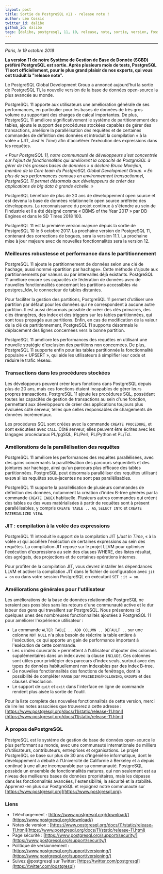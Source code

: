 ```yaml
---
layout: post
title: Sortie de PostgreSQL v11 - release note !
author: Léo Cossic
twitter_id: dalibo
github_id: dalibo
tags: [dalibo, postgresql, 11, 10, release, note, sortie, version, foss, floss, 2018]
---
```


---

*Paris, le 19 octobre 2018*

**La version 11 de notre Système de Gestion de Base de Donnée (SGBD) préféré PostgreSQL est sortie. Après plusieurs mois de tests, PostgreSQL 11 sort officiellement, pour le plus grand plaisir de nos experts, qui vous ont traduit la "release note".**

<!--MORE-->

Le PostgreSQL Global Development Group a annoncé aujourd'hui la sortie de PostgreSQL 11, la nouvelle version de la base de données open-source la plus avancée au monde.

PostgreSQL 11 apporte aux utilisateurs une amélioration générale de ses performances, en particulier pour les bases de données de très gros volume ou supportant des charges de calcul importantes. De plus, PostgreSQL 11 améliore significativement le système de partitionnement des tables, ajoute le support des procédures stockées capables de gérer des transactions, améliore la parallélisation des requêtes et de certaines commandes de définition des données et introduit la compilation « à la volée » (JIT, _Just in Time_) afin d'accélérer l'exécution des expressions dans les requêtes.

*« Pour PostgreSQL 11, notre communauté de développeurs s'est concentrée sur l'ajout de fonctionnalités qui améliorent la capacité de PostgreSQL à gérer de très grosses bases de données » a déclaré Bruce Momjian, membre de la _Core team_ du PostgreSQL Global Development Group. « En plus de ses performances connues en environnement transactionnel, PostgreSQL 11 permet désormais aux développeurs de créer des applications de _big data_ à grande échelle. »*

PostgreSQL bénéficie de plus de 20 ans de développement open source et est devenu la base de données relationnelle open source préférée des développeurs. La reconnaissance du projet continue à s'étendre au sein de l'industrie et il a été désigné comme « DBMS of the Year 2017 » par DB-Engines et dans le SD Times 2018 100.

PostgreSQL 11 est la première version majeure depuis la sortie de PostgreSQL 10 le 5 octobre 2017. La prochaine version de PostgreSQL 11, contenant des corrections de bogues, sera la version 11.1. La prochaine mise à jour majeure avec de nouvelles fonctionnalités sera la version 12.

### Meilleures robustesse et performance dans le partitionnement

PostgreSQL 11 ajoute le partitionnement de données selon une clé de hachage,
aussi nommé «partition par hachage». Cette méthode s'ajoute aux partitionnements par valeurs ou par
intervalles déjà existants. PostgreSQL 11 améliore encore ses capacités de fédération de données
avec de nouvelles fonctionnalités concernant les partitions accessibles via postgres_fdw, le connecteur de tables distantes.

Pour faciliter la gestion des partitions, PostgreSQL 11 permet d'utiliser une partition par défaut pour les données qui ne correspondent à aucune autre partition. Il est aussi désormais possible de créer des clés primaires, des clés étrangères, des index et des triggers sur les tables partitionnées, qui sont tous propagés aux partitions. Enfin, en cas de modification de la valeur de la clé de partitionnement, PostgreSQL 11 supporte désormais le déplacement des lignes concernées vers la bonne partition.

PostgreSQL 11 améliore les performances des requêtes en utilisant une nouvelle stratégie d'exclusion des partitions non concernées. De plus, PostgreSQL 11 supporte enfin pour les tables partitionnée la fonctionnalité populaire « UPSERT », qui aide les utilisateurs à simplifier leur code et réduire le trafic réseau.


### Transactions dans les procédures stockées

Les développeurs peuvent créer leurs fonctions dans PostgreSQL depuis plus de 20 ans, mais ces fonctions étaient incapables de gérer leurs propres transactions. PostgreSQL 11 ajoute les procédures SQL, possédant toutes les capacités de gestion de transactions au sein d'une fonction, permettant aux développeurs de créer des applications toujours plus évoluées côté serveur, telles que celles responsables de chargements de données incrémentaux.

Les procédures SQL sont créées avec la commande `CREATE PROCEDURE`, et sont exécutées avec `CALL`. Côté serveur, elles peuvent être écrites avec les langages procéduraux PL/pgSQL, PL/Perl, PL/Python et PL/Tcl.


### Améliorations de la parallélisation des requêtes

PostgreSQL 11 améliore les performances des requêtes parallélisées, avec des gains concernants la parallélisation des parcours séquentiels et des jointures par hachage, ainsi qu'un parcours plus efficace des tables partitionnées. PostgreSQL peut désormais paralléliser des requêtes utilisant `UNION` si les requêtes sous-jacentes ne sont pas parallélisables.

PostgreSQL 11 supporte la parallélisation de plusieurs commandes de définition des données, notamment la création d'index B-tree générés par la commande `CREATE INDEX` habituelle. Plusieurs autres commandes qui créent des tables ou des vues matérialisées à partir de requêtes sont à présent parallélisables, y compris  `CREATE TABLE .. AS`, `SELECT INTO` et `CREATE MATERIALIZED VIEW`.

### JIT : compilation à la volée des expressions

PostgreSQL 11 introduit le support de la compilation JIT (_Just In Time_, « à la volée ») qui accélère l'exécution de certaines expressions au sein des requêtes. La compilation JIT repose sur le projet LLVM pour optimiser l'exécution d'expressions au sein des clauses WHERE, des listes résultat, des agrégats, des projections et de certaines opérations internes.

Pour profiter de la compilation JIT, vous devrez installer les dépendances LLVM et activer la compilation JIT dans le fichier de configuration avec  `jit = on` ou dans votre session PostgreSQL en exécutant `SET jit = on`.

### Améliorations générales pour l'utilisateur

Les améliorations de la base de données relationnelle PostgreSQL ne seraient pas possibles sans les retours d'une communauté active et le dur labeur des gens qui travaillent sur PostgreSQL. Nous présentons ici quelques unes des nombreuses fonctionnalités ajoutées à PostgreSQL 11 pour améliorer l'expérience utilisateur :

  * La commande `ALTER TABLE .. ADD COLUMN .. DEFAULT ..` sur une colonne `NOT NULL` n'a plus besoin de réécrire la table entière à l'exécution, ce qui apporte un gain de performance important à l'exécution de cette commande.
  * Les « index couvrants » permettent à l'utilisateur d'ajouter des colonnes supplémentaires dans un index avec la clause `INCLUDE`. Ces colonnes sont utiles pour privilégier des parcours d'index seuls, surtout avec des types de données habituellement non indexables par des index B-tree.
  * De nouvelles fonctionnalités des fonctions de fenêtrage, dont la possibilité de compléter `RANGE` par `PRECEDING`/`FOLLOWING`, `GROUPS` et des clauses d'exclusion.
  * Le support de `quit` et `exit` dans l'interface en ligne de commande rendent plus aisée la sortie de l'outil.


Pour la liste complète des nouvelles fonctionnalités de cette version, merci de lire les notes associées que trouverez à cette adresse : [https://www.postgresql.org/docs/11/static/release-11.html](https://www.postgresql.org/docs/11/static/release-11.html)

### À propos dePostgreSQL

PostgreSQL est le système de gestion de base de données open-source le plus performant au monde, avec une communauté internationale de milliers d'utilisateurs, contributeurs, entreprises et organisations. Le projet PostgreSQL se base sur plus de 30 ans d'ingéniérie informatique, dont le développement a débuté à l'Université de Californie à Berkeley et a depuis continué à une allure incomparable par sa communauté. 
PostgreSQL possède un ensemble de fonctionnalités matures, qui non seulement est au niveau des meilleures bases de données propriétaires, mais les dépasse dans les fonctionnalités avancées, l'extensibilité, la sécurité et la stabilité. Apprenez-en plus sur PostgreSQL et rejoignez notre communauté sur  [https://www.postgresql.org](https://www.postgresql.org).


### Liens
 * Téléchargement : [https://www.postgresql.org/download/](https://www.postgresql.org/download/)
 * Notes de version : [https://www.postgresql.org/docs/11/static/release-11.html](https://www.postgresql.org/docs/11/static/release-11.html)
 * Page sécurité : [https://www.postgresql.org/support/security/](https://www.postgresql.org/support/security/)
 * Politique de versionnement : [https://www.postgresql.org/support/versioning/](https://www.postgresql.org/support/versioning/)
 * Suivez @postgresql sur Twitter: [https://twitter.com/postgresql](https://twitter.com/postgresql)
